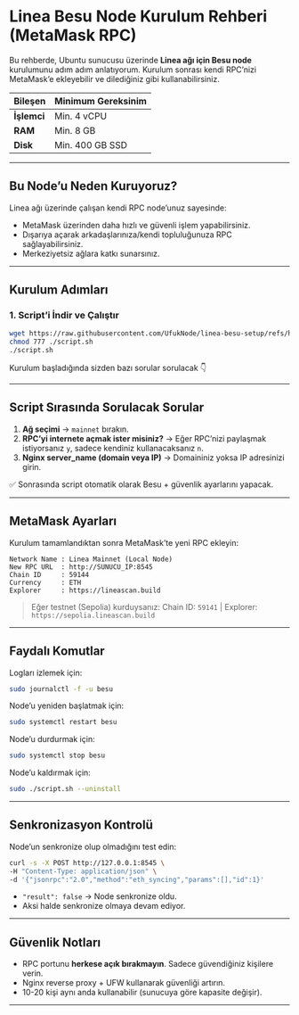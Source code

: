 # Linea Besu Node Kurulum Rehberi (MetaMask RPC)

Bu rehberde, Ubuntu sunucusu üzerinde **Linea ağı için Besu node** kurulumunu adım adım anlatıyorum.
Kurulum sonrası kendi RPC’nizi MetaMask’e ekleyebilir ve dilediğiniz gibi kullanabilirsiniz.

| Bileşen     | Minimum Gereksinim |
| ----------- | ------------------ |
| **İşlemci** | Min. 4 vCPU        |
| **RAM**     | Min. 8 GB          |
| **Disk**    | Min. 400 GB SSD    |

---

## Bu Node’u Neden Kuruyoruz?

Linea ağı üzerinde çalışan kendi RPC node’unuz sayesinde:

* MetaMask üzerinden daha hızlı ve güvenli işlem yapabilirsiniz.
* Dışarıya açarak arkadaşlarınıza/kendi topluluğunuza RPC sağlayabilirsiniz.
* Merkeziyetsiz ağlara katkı sunarsınız.

---

## Kurulum Adımları

### 1. Script’i İndir ve Çalıştır

```bash
wget https://raw.githubusercontent.com/UfukNode/linea-besu-setup/refs/heads/main/script.sh
chmod 777 ./script.sh
./script.sh
```

Kurulum başladığında sizden bazı sorular sorulacak 👇

---

## Script Sırasında Sorulacak Sorular

1. **Ağ seçimi** → `mainnet` bırakın.
2. **RPC’yi internete açmak ister misiniz?** → Eğer RPC’nizi paylaşmak istiyorsanız `y`, sadece kendiniz kullanacaksanız `n`.
3. **Nginx server\_name (domain veya IP)** → Domaininiz yoksa IP adresinizi girin.

✅ Sonrasında script otomatik olarak Besu + güvenlik ayarlarını yapacak.

---

## MetaMask Ayarları

Kurulum tamamlandıktan sonra MetaMask’te yeni RPC ekleyin:

```
Network Name : Linea Mainnet (Local Node)
New RPC URL  : http://SUNUCU_IP:8545
Chain ID     : 59144
Currency     : ETH
Explorer     : https://lineascan.build
```

> Eğer testnet (Sepolia) kurduysanız:
> Chain ID: `59141` | Explorer: `https://sepolia.lineascan.build`

---

## Faydalı Komutlar

Logları izlemek için:

```bash
sudo journalctl -f -u besu
```

Node’u yeniden başlatmak için:

```bash
sudo systemctl restart besu
```

Node’u durdurmak için:

```bash
sudo systemctl stop besu
```

Node’u kaldırmak için:

```bash
sudo ./script.sh --uninstall
```

---

## Senkronizasyon Kontrolü

Node’un senkronize olup olmadığını test edin:

```bash
curl -s -X POST http://127.0.0.1:8545 \
-H "Content-Type: application/json" \
-d '{"jsonrpc":"2.0","method":"eth_syncing","params":[],"id":1}'
```

* `"result": false` → Node senkronize oldu.
* Aksi halde senkronize olmaya devam ediyor.

---

## Güvenlik Notları

* RPC portunu **herkese açık bırakmayın**. Sadece güvendiğiniz kişilere verin.
* Nginx reverse proxy + UFW kullanarak güvenliği artırın.
* 10-20 kişi aynı anda kullanabilir (sunucuya göre kapasite değişir).

---
